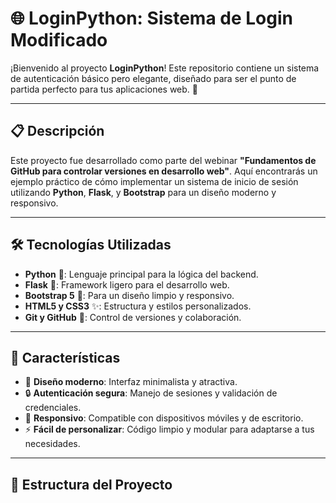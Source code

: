 # 🌐 LoginPython: Sistema de Login Modificado

¡Bienvenido al proyecto **LoginPython**! Este repositorio contiene un sistema de autenticación básico pero elegante, diseñado para ser el punto de partida perfecto para tus aplicaciones web. 🚀

---

## 📋 Descripción

Este proyecto fue desarrollado como parte del webinar **"Fundamentos de GitHub para controlar versiones en desarrollo web"**. Aquí encontrarás un ejemplo práctico de cómo implementar un sistema de inicio de sesión utilizando **Python**, **Flask**, y **Bootstrap** para un diseño moderno y responsivo.

---

## 🛠️ Tecnologías Utilizadas

- **Python** 🐍: Lenguaje principal para la lógica del backend.
- **Flask** 🌟: Framework ligero para el desarrollo web.
- **Bootstrap 5** 🎨: Para un diseño limpio y responsivo.
- **HTML5 y CSS3** ✨: Estructura y estilos personalizados.
- **Git y GitHub** 🧠: Control de versiones y colaboración.

---

## 🚀 Características

- 🌈 **Diseño moderno**: Interfaz minimalista y atractiva.
- 🔒 **Autenticación segura**: Manejo de sesiones y validación de credenciales.
- 📱 **Responsivo**: Compatible con dispositivos móviles y de escritorio.
- ⚡ **Fácil de personalizar**: Código limpio y modular para adaptarse a tus necesidades.

---

## 📂 Estructura del Proyecto